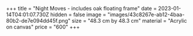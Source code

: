 +++
title = "Night Moves - includes oak floating frame"
date = 2023-01-14T04:01:07.730Z
hidden = false
image = "images/43c8267e-ab12-4baa-80b2-de7e094dd45f.png"
size = "48.3 cm by 48.3 cm"
material = "Acrylic on canvas"
price = "600"
+++
